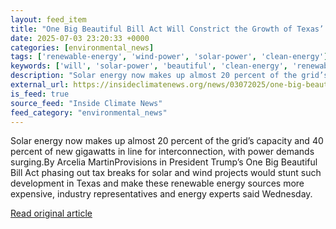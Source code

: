 ```yaml
---
layout: feed_item
title: "One Big Beautiful Bill Act Will Constrict the Growth of Texas’ Clean Energy Industry and its Power Grid"
date: 2025-07-03 23:20:33 +0000
categories: [environmental_news]
tags: ['renewable-energy', 'wind-power', 'solar-power', 'clean-energy']
keywords: ['will', 'solar-power', 'beautiful', 'clean-energy', 'renewable-energy', 'bill', 'wind-power']
description: "Solar energy now makes up almost 20 percent of the grid’s capacity and 40 percent of new gigawatts in line for interconnection, with power demands surging"
external_url: https://insideclimatenews.org/news/03072025/one-big-beautiful-bill-texas-clean-energy-industry/
is_feed: true
source_feed: "Inside Climate News"
feed_category: "environmental_news"
---
```


Solar energy now makes up almost 20 percent of the grid’s capacity and 40 percent of new gigawatts in line for interconnection, with power demands surging.By Arcelia MartinProvisions in President Trump’s One Big Beautiful Bill Act phasing out tax breaks for solar and wind projects would stunt such development in Texas and make these renewable energy sources more expensive, industry representatives and energy experts said Wednesday.&nbsp;

[Read original article](https://insideclimatenews.org/news/03072025/one-big-beautiful-bill-texas-clean-energy-industry/)
